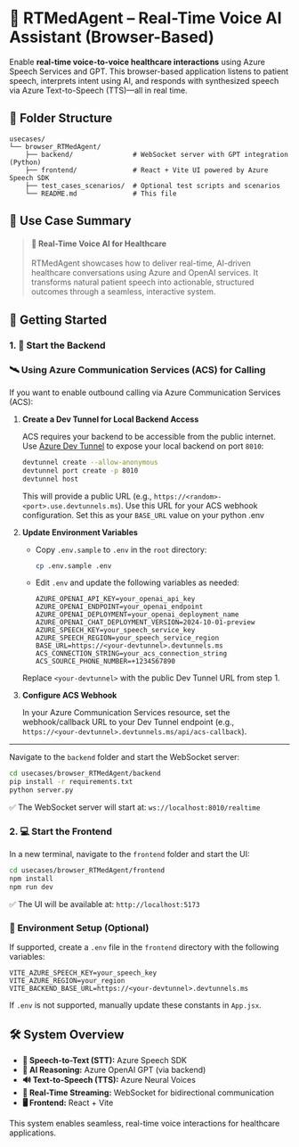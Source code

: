 # 🧠 RTMedAgent – Real-Time Voice AI Assistant (Browser-Based)

Enable **real-time voice-to-voice healthcare interactions** using Azure Speech Services and GPT. This browser-based application listens to patient speech, interprets intent using AI, and responds with synthesized speech via Azure Text-to-Speech (TTS)—all in real time.

## 📂 Folder Structure

```
usecases/
└── browser_RTMedAgent/
    ├── backend/               # WebSocket server with GPT integration (Python)
    ├── frontend/              # React + Vite UI powered by Azure Speech SDK
    ├── test_cases_scenarios/  # Optional test scripts and scenarios
    └── README.md              # This file
```

## 🧪 Use Case Summary

> #### **📝 Real-Time Voice AI for Healthcare**
>
> RTMedAgent showcases how to deliver real-time, AI-driven healthcare conversations using Azure and OpenAI services. It transforms natural patient speech into actionable, structured outcomes through a seamless, interactive system.

## 🚀 Getting Started

### 1. 🔧 Start the Backend
### 🛰️ Using Azure Communication Services (ACS) for Calling

If you want to enable outbound calling via Azure Communication Services (ACS):

1. **Create a Dev Tunnel for Local Backend Access**

    ACS requires your backend to be accessible from the public internet. Use [Azure Dev Tunnel](https://learn.microsoft.com/en-us/azure/developer/dev-tunnels/overview) to expose your local backend on port `8010`:

    ```bash
    devtunnel create --allow-anonymous
    devtunnel port create -p 8010
    devtunnel host    
    ```

    This will provide a public URL (e.g., `https://<random>-<port>.use.devtunnels.ms`). Use this URL for your ACS webhook configuration.
    Set this as your `BASE_URL` value on your python .env

2. **Update Environment Variables**

    - Copy `.env.sample` to `.env` in the `root` directory:

      ```bash
      cp .env.sample .env
      ```

    - Edit `.env` and update the following variables as needed:
      ```env
      AZURE_OPENAI_API_KEY=your_openai_api_key
      AZURE_OPENAI_ENDPOINT=your_openai_endpoint
      AZURE_OPENAI_DEPLOYMENT=your_openai_deployment_name
      AZURE_OPENAI_CHAT_DEPLOYMENT_VERSION=2024-10-01-preview
      AZURE_SPEECH_KEY=your_speech_service_key
      AZURE_SPEECH_REGION=your_speech_service_region
      BASE_URL=https://<your-devtunnel>.devtunnels.ms
      ACS_CONNECTION_STRING=your_acs_connection_string
      ACS_SOURCE_PHONE_NUMBER=+1234567890
      ```

    Replace `<your-devtunnel>` with the public Dev Tunnel URL from step 1.

3. **Configure ACS Webhook**

    In your Azure Communication Services resource, set the webhook/callback URL to your Dev Tunnel endpoint (e.g., `https://<your-devtunnel>.devtunnels.ms/api/acs-callback`).

---
Navigate to the `backend` folder and start the WebSocket server:

```bash
cd usecases/browser_RTMedAgent/backend
pip install -r requirements.txt
python server.py
```

✅ The WebSocket server will start at: `ws://localhost:8010/realtime`

### 2. 💻 Start the Frontend

In a new terminal, navigate to the `frontend` folder and start the UI:

```bash
cd usecases/browser_RTMedAgent/frontend
npm install
npm run dev
```

✅ The UI will be available at: `http://localhost:5173`

### 🔑 Environment Setup (Optional)

If supported, create a `.env` file in the `frontend` directory with the following variables:

  ```env
  VITE_AZURE_SPEECH_KEY=your_speech_key
  VITE_AZURE_REGION=your_region
  VITE_BACKEND_BASE_URL=https://<your-devtunnel>.devtunnels.ms
  ```

If `.env` is not supported, manually update these constants in `App.jsx`.

## 🛠️ System Overview

- **🎤 Speech-to-Text (STT):** Azure Speech SDK
- **🧠 AI Reasoning:** Azure OpenAI GPT (via backend)
- **🔊 Text-to-Speech (TTS):** Azure Neural Voices
- **🔁 Real-Time Streaming:** WebSocket for bidirectional communication
- **🖥️ Frontend:** React + Vite

This system enables seamless, real-time voice interactions for healthcare applications.